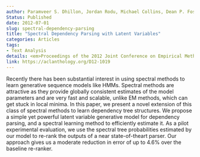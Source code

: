 ```yaml
---
author: Paramveer S. Dhillon, Jordan Rodu, Michael Collins, Dean P. Foster, Lyle H. Ungar
Status: Published
date: 2012-07-01
slug: spectral-dependency-parsing
title: "Spectral Dependency Parsing with Latent Variables"
categories: Articles
tags:
- Text Analysis
details: <em>Proceedings of the 2012 Joint Conference on Empirical Methods in Natural Language Processing and Computational Natural Language Learning</em>
link: https://aclanthology.org/D12-1019
---
```


Recently there has been substantial interest in using spectral methods to learn generative sequence models like HMMs. Spectral methods are attractive as they provide globally consistent estimates of the model parameters and
are very fast and scalable, unlike EM methods, which can get stuck in local minima. In this paper, we present a novel extension of this class of spectral methods to learn dependency tree structures. We propose a simple
yet powerful latent variable generative model for dependency parsing, and a spectral learning method to efficiently estimate it. As a pilot experimental evaluation, we use the spectral tree probabilities estimated by our model
to re-rank the outputs of a near state-of-theart parser. Our approach gives us a moderate reduction in error of up to 4.6% over the baseline re-ranker.
